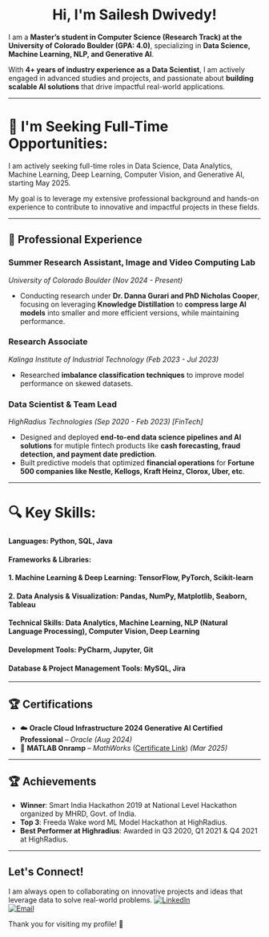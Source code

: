 # <h1 align="center"> Hi, I'm Sailesh Dwivedy!</h1>

I am a **Master’s student in Computer Science (Research Track) at the University of Colorado Boulder (GPA: 4.0)**, specializing in **Data Science, Machine Learning, NLP, and Generative AI**. 

With **4+ years of industry experience as a Data Scientist**, I am actively engaged in advanced studies and projects, and passionate about **building scalable AI solutions** that drive impactful real-world applications.  

---

# 🌟 I'm Seeking Full-Time Opportunities:

I am actively seeking full-time roles in Data Science, Data Analytics, Machine Learning, Deep Learning, Computer Vision, and Generative AI, starting May 2025. 

My goal is to leverage my extensive professional background and hands-on experience to contribute to innovative and impactful projects in these fields.

---

## 🌟 Professional Experience

### **Summer Research Assistant, Image and Video Computing Lab**  
*University of Colorado Boulder (Nov 2024 - Present)*  
- Conducting research under **Dr. Danna Gurari and PhD Nicholas Cooper**, focusing on leveraging **Knowledge Distillation** to **compress large AI models**  into smaller and more efficient versions, while maintaining performance.  

### **Research Associate**  
*Kalinga Institute of Industrial Technology (Feb 2023 - Jul 2023)*  
- Researched **imbalance classification techniques** to improve model performance on skewed datasets.  

### **Data Scientist & Team Lead**  
*HighRadius Technologies (Sep 2020 - Feb 2023) [FinTech]*  
- Designed and deployed **end-to-end data science pipelines and AI solutions** for mutiple fintech products like **cash forecasting, fraud detection, and payment date prediction**.  
- Built predictive models that optimized **financial operations** for **Fortune 500 companies like Nestle, Kellogs, Kraft Heinz, Clorox, Uber, etc**.  

---

# 🔍 Key Skills:

#### Languages: Python, SQL, Java
#### Frameworks & Libraries:
#### 1. Machine Learning & Deep Learning: TensorFlow, PyTorch, Scikit-learn
#### 2. Data Analysis & Visualization: Pandas, NumPy, Matplotlib, Seaborn, Tableau
#### Technical Skills: Data Analytics, Machine Learning, NLP (Natural Language Processing), Computer Vision, Deep Learning
#### Development Tools: PyCharm, Jupyter, Git
#### Database & Project Management Tools: MySQL, Jira

---

## 🏆 Certifications  
- ☁️ **Oracle Cloud Infrastructure 2024 Generative AI Certified Professional** – *Oracle* *(Aug 2024)*
- 📜 **MATLAB Onramp** – *MathWorks* ([Certificate Link](https://matlabacademy.mathworks.com/progress/share/certificate.html?id=e026d16c-3c16-4ef5-b978-350e30dc1017&)) *(Mar 2025)*  

---

## 🏆 Achievements
- **Winner**: Smart India Hackathon 2019 at National Level Hackathon organized by MHRD, Govt. of India.
- **Top 3**: Freeda Wake word ML Model Hackathon at HighRadius.
- **Best Performer at Highradius**: Awarded in Q3 2020, Q1 2021 & Q4 2021 at HighRadius.

---

## Let's Connect!  

I am always open to collaborating on innovative projects and ideas that leverage data to solve real-world problems. 
[![LinkedIn](https://img.shields.io/badge/LinkedIn-%230077B5.svg?logo=linkedin&logoColor=white)](https://linkedin.com/in/saileshdwivedy)  
[![Email](https://img.shields.io/badge/Email-D14836?logo=gmail&logoColor=white)](mailto:sailesh.dwivedy@colorado.edu)  

Thank you for visiting my profile! 🚀
